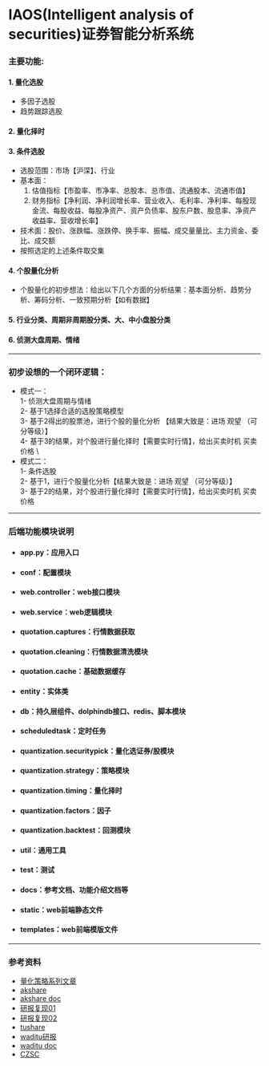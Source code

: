 # IAOS(Intelligent analysis of securities)证券智能分析系统
### 主要功能:

#### 1. 量化选股
- 多因子选股
- 趋势跟踪选股


#### 2. 量化择时


#### 3. 条件选股
- 选股范围：市场【沪深】、行业
- 基本面：
  1. 估值指标【市盈率、市净率、总股本、总市值、流通股本、流通市值】
  2. 财务指标【净利润、净利润增长率、营业收入、毛利率、净利率、每股现金流、每股收益、每股净资产、资产负债率、股东户数、股息率、净资产收益率、营收增长率】
- 技术面：股价、涨跌幅、涨跌停、换手率、振幅、成交量量比、主力资金、委比、成交额
- 按照选定的上述条件取交集


#### 4. 个股量化分析
- 个股量化的初步想法：给出以下几个方面的分析结果：基本面分析、趋势分析、筹码分析、一致预期分析【如有数据】

#### 5. 行业分类、周期非周期股分类、大、中小盘股分类


#### 6. 侦测大盘周期、情绪

---
### 初步设想的一个闭环逻辑：
- 模式一：\
1- 侦测大盘周期与情绪 \
2- 基于1选择合适的选股策略模型 \
3- 基于2得出的股票池，进行个股的量化分析 【结果大致是：进场 观望 （可分等级）】 \
4- 基于3的结果，对个股进行量化择时【需要实时行情】，给出买卖时机 买卖价格 \
- 模式二： \
1- 条件选股 \
2- 基于1，进行个股量化分析【结果大致是：进场 观望 （可分等级）】 \
3- 基于2的结果，对个股进行量化择时【需要实时行情】，给出买卖时机 买卖价格

----

### 后端功能模块说明
- #### app.py：应用入口
- #### conf：配置模块
- #### web.controller：web接口模块
- #### web.service：web逻辑模块
- #### quotation.captures：行情数据获取
- #### quotation.cleaning：行情数据清洗模块
- #### quotation.cache：基础数据缓存
- #### entity：实体类
- #### db：持久层组件、dolphindb接口、redis、脚本模块
- #### scheduledtask：定时任务
- #### quantization.securitypick：量化选证券/股模块
- #### quantization.strategy：策略模块
- #### quantization.timing：量化择时
- #### quantization.factors：因子
- #### quantization.backtest：回测模块
- #### util：通用工具
- #### test：测试
- #### docs：参考文档、功能介绍文档等
- #### static：web前端静态文件
- #### templates：web前端模版文件

--- 
### 参考资料
- [量化策略系列文章](https://blog.csdn.net/weixin_35757704/category_12162608.html)
- [akshare](https://gitcode.net/mirrors/akfamily/akshare/-/tree/master/docs)
- [akshare doc](https://www.akshare.xyz/demo.html)
- [研报复现01](https://blog.csdn.net/weixin_43915798/category_10971751.html)
- [研报复现02](https://blog.csdn.net/weixin_42219751/category_9059115.html)
- [tushare](https://www.tushare.pro/)
- [waditu研报](https://waditu.com/#/search/report)
- [waditu doc](https://github.com/waditu)
- [CZSC](https://s0cqcxuy3p.feishu.cn/wiki/wikcnNgfYsvULhW8SC5rd1t97Pb?create_from=create_doc_to_wiki)